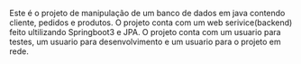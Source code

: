 Este é o projeto de manipulação de um banco de dados em java contendo cliente, pedidos e produtos. O projeto conta com um web serivice(backend) feito ultilizando Springboot3 e JPA. O projeto conta com um usuario para testes, um usuario para desenvolvimento e um usuario para o projeto em rede.
